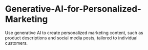 # Generative-AI-for-Personalized-Marketing
Use generative AI to create personalized marketing content, such as product descriptions and social media posts, tailored to individual customers.
